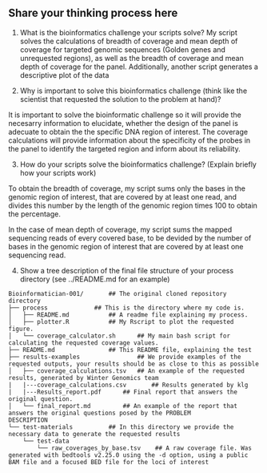 ## Share your thinking process here

1. What is the bioinformatics challenge your scripts solve?
My script solves the calculations of breadth of coverage and mean depth of coverage for targeted genomic sequences (Golden genes and unrequested regions), as well as the breadth of coverage and mean depth of coverage for the panel.
Additionally, another script generates a descriptive plot of the data

2. Why is important to solve this bioinformatics challenge (think like the scientist that requested the solution to the problem at hand)?

It is important to solve the bioinformatic challenge so it will provide the necesarry information to elucidate, whether the design of the panel is adecuate to obtain the the specific DNA region of interest. The coverage calculations will provide information about the specificity of the probes in the panel to identify the targeted region and inform about its reliability.

3. How do your scripts solve the bioinformatics challenge? (Explain briefly how your scripts work)

To obtain the breadth of coverage, my script sums only the bases in the genomic region of interest, that are covered by at least one read, and divides this number by the length of the genomic region times 100 to obtain the percentage.

In the case of mean depth of coverage, my script sums the mapped sequencing reads of every covered base, to be devided by the number of bases in the genomic region of interest that are covered by at least one sequencing read.

4. Show a tree description of the final file structure of your process directory (see ../README.md for an example)

````
Bioinformatician-001/		## The original cloned repository directory
├── process				## This is the directory where my code is.
│   ├── README.md			## A readme file explaining my process.
│   ├── plotter.R			## My Rscript to plot the requested figure.
│   └── coverage_calculator.sh		## My main bash script for calculating the requested coverage values.
├── README.md				## This README file, explaining the test
├── results-examples	    		## We provide examples of the requested outputs, your results should be as close to this as possible
│   ├── coverage_calculations.tsv	## An example of the requested results, generated by Winter Genomics team
|   |---coverage_calculations.csv       ## Results generated by klg
|   |---Results_report.pdf		## Final report that answers the original question.
│   └── final_report.md			## An example of the report that answers the original questions posed by the PROBLEM 
DESCRIPTION
└── test-materials			## In this directory we provide the necessary data to generate the requested results
    └── test-data
        └── raw_coverages_by_base.tsv    ## A raw coverage file. Was generated with bedtools v2.25.0 using the -d option, using a public BAM file and a focused BED file for the loci of interest

````
